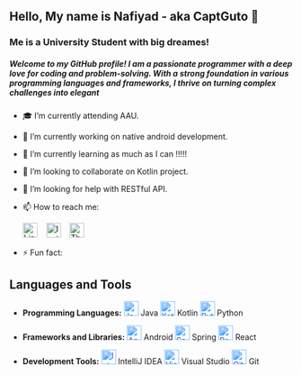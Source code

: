 ## Hello, My name is Nafiyad - aka CaptGuto 👋
### Me is a University Student with big dreames!
##### Welcome to my GitHub profile! I am a passionate programmer with a deep love for coding and problem-solving. With a strong foundation in various programming languages and frameworks, I thrive on turning complex challenges into elegant 

- 🎓 I’m currently attending AAU.
- 🔭 I’m currently working on native android development. 
- 🌱 I’m currently learning as much as I can !!!!!
- 👯 I’m looking to collaborate on Kotlin project.
- 🤔 I’m looking for help with RESTful API.
- 📫 How to reach me:

  <a href="https://www.linkedin.com/in/nafiyad-tadesse-1565b325b/?lipi=urn%3Ali%3Apage%3Ad_flagship3_feed%3BdnKy20NrSNKkrEbpd6x30w%3D%3D"><img src="https://simpleicons.org/icons/linkedin.svg" alt="LinkedIn" width="26px"></a>&nbsp;&nbsp;&nbsp;
  <a href="https://www.instagram.com/b.ru.ck/"><img src="https://simpleicons.org/icons/instagram.svg" alt="Instagram" width="26px"></a>&nbsp;&nbsp;&nbsp;
  <a href="https://threads/b.ru.ck/"><img src="https://simpleicons.org/icons/threads.svg" alt="Threads" width="26px"></a>
- ⚡ Fun fact:
<style>
  .colored-icon {
    filter: invert(20%) sepia(100%) saturate(500%) hue-rotate(180deg);
  }
</style>

## Languages and Tools
- **Programming Languages:** 
  <img src="https://simpleicons.org/icons/java.svg" alt="Java" width="26px" height="26px" class="colored-icon"> Java
  <img src="https://simpleicons.org/icons/kotlin.svg" alt="Kotlin" width="26px" height="26px" class="colored-icon"> Kotlin
  <img src="https://simpleicons.org/icons/python.svg" alt="Python" width="26px" height="26px" class="colored-icon"> Python

- **Frameworks and Libraries:** 
  <img src="https://simpleicons.org/icons/android.svg" alt="Android" width="26px" height="26px" class="colored-icon"> Android
  <img src="https://simpleicons.org/icons/spring.svg" alt="Spring" width="26px" height="26px" class="colored-icon"> Spring
  <img src="https://simpleicons.org/icons/react.svg" alt="React" width="26px" height="26px" class="colored-icon"> React

- **Development Tools:** 
  <img src="https://simpleicons.org/icons/intellijidea.svg" alt="IntelliJ IDEA" width="26px" height="26px" class="colored-icon"> IntelliJ IDEA
  <img src="https://simpleicons.org/icons/visualstudio.svg" alt="Visual Studio" width="26px" height="26px" class="colored-icon"> Visual Studio
  <img src="https://simpleicons.org/icons/git.svg" alt="Git" width="26px" height="26px" class="colored-icon"> Git
<!--
**CaptGuto/CaptGuto** is a ✨ _special_ ✨ repository because its `README.md` (this file) appears on your GitHub profile.

Here are some ideas to get you started:

- 🔭 I’m currently working on ...
- 🌱 I’m currently learning ...
- 👯 I’m looking to collaborate on ...
- 🤔 I’m looking for help with ...
- 💬 Ask me about ...
- 📫 How to reach me: ...
- 😄 Pronouns: ...
- ⚡ Fun fact: ...
-->
